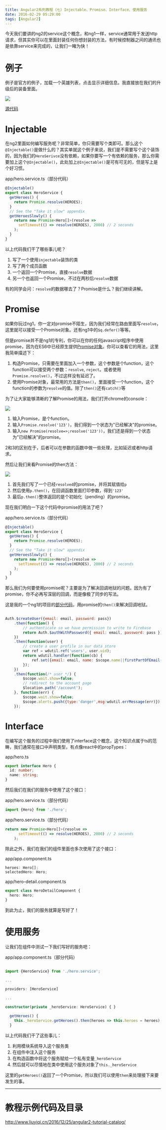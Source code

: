 ```yaml
---
title: Angular2系列教程（七）Injectable、Promise、Interface、使用服务
date: 2016-02-29 05:29:00
tags: [Angular2]
---
```


今天我们要讲的ng2的service这个概念，和ng1一样，service通常用于发送http请求，但其实你可以在里面封装任何你想封装的方法，有时候控制器之间的通讯也是依靠service来完成的，让我们一睹为快！

<!--more-->

# 例子

例子是官方的例子，加载一个英雄列表，点击显示详细信息。我直接放在我们的升级后的装备里面。

![](https://ws1.sinaimg.cn/large/83900b4egw1f9xnap2tp0j20700k8abd.jpg)

[源代码](https://github.com/lewis617/angular2-tutorial/tree/gh-pages/service)

# Injectable

在ng2里面如何编写服务呢？非常简单，你只需要写个类即可。那么这个`@Injectable()`是做什么的？其实单就这个例子来说，我们是不需要写个这个装饰的，因为我们的`HeroSerivce`没有依赖，如果你要写一个有依赖的服务，那么你需要加上这个`@Injectable()`，此处加上`@Injectable()`是可有可无的，但是写上是个好习惯。

app/hero.service.ts（部分代码）

```ts
@Injectable()
export class HeroService {
  getHeroes() {
    return Promise.resolve(HEROES);
  }
  // See the "Take it slow" appendix
  getHeroesSlowly() {
    return new Promise<Hero[]>(resolve =>
      setTimeout(() => resolve(HEROES), 2000) // 2 seconds
    );
  }
}
```

以上代码我们干了哪些事儿呢？

  1. 写了一个使用`injectable`装饰的类
  2. 写了两个成员函数
  3. 一个返回一个Promise，直接`resolve`数据
  4. 另一个也返回一个Promise，不过在两秒后`resolve`数据

有的同学会问：`resolve`的数据哪去了？Promise是什么？我们继续讲解。

# Promise

如果你玩过ng1，你一定对promise不陌生，因为我们经常在路由里面写`resolve`，这里就可以接受一个Promise对象。还有ng1中的`$q.defer()`等等。

但是promise并不是ng1的专利，你可以在你的任何javascript程序中使用promise，因为在ES6中已经原生提供[Promise对象](https://developer.mozilla.org/zh-CN/docs/Web/JavaScript/Reference/Global_Objects/Promise)。你可以查看它的用法，这里我简单描述下：

  1. 构造Promise，只需要在里面加入一个参数，这个参数是个function，这个function可以接受两个参数：`resolve`, `reject`。或者使用`Promise.resolve()`，不过这样没有延迟了。
  2. 使用Promise对象，最常用的方法是`then()`，里面接受一个function，这个function的参数为`resolve`的值。除了`then()`还有`catch()`等

为了让大家能够清晰的了解Promise的用法，我们打开chrome的console：

![](https://ws2.sinaimg.cn/large/83900b4egw1f9xnb0decnj20e103r3z7.jpg)

  1. 输入Promise，是个function。
  2. 输入`Promise.resolve('123')`，我们得到一个状态为"已经解决"的promise。
  3. 输入`new Promise(resolve=>;resolve('123'))`，我们还是得到一个状态为"已经解决"的promise。

2和3的区别在于，后者可以在参数的函数中做一些处理，比如延迟或者http请求。

然后让我们来看Promise的then方法：

![](https://ws2.sinaimg.cn/large/83900b4egw1f9xnb0lqagj20ec035gm5.jpg)

  1. 首先我们写了一个已经`resolved`的promise，并将其赋值给`p`
  2. 然后使用`p.then()`，在回调函数里面打印参数，得到`'123'`
  3. 最后`p.then()`整体返回的是个初始化（pending）的promise。

现在我们明白一下这个代码中promise的用法了吧？

app/hero.service.ts（部分代码）

```ts
@Injectable()
export class HeroService {
  getHeroes() {
    return Promise.resolve(HEROES);
  }
  // See the "Take it slow" appendix
  getHeroesSlowly() {
    return new Promise<Hero[]>(resolve =>
      setTimeout(() => resolve(HEROES), 2000) // 2 seconds
    );
  }
}
```
那么我们为何要使用promise呢？主要是为了解决回调地狱的问题。因为有了promise，你不必再写深层的回调，而是像极了同步的写法。

这是我的一个ng1的项目的[部分代码](https://github.com/lewis617/daily-task/blob/gh-pages/modules/login/ctrl.js)，用promise的`then()`来解决回调地狱。

```js    
    
Auth.$createUser({email: email, password: pass})
    .then(function() {
        // authenticate so we have permission to write to Firebase
        return Auth.$authWithPassword({ email: email, password: pass });
    })
    .then(function(user) {
        // create a user profile in our data store
        var ref = wdutil.ref('users', user.uid);
        return wdutil.handler(function(cb) {
            ref.set({email: email, name: $scope.name||firstPartOfEmail(email)}, cb);
        });
    })
    .then(function(/* user */) {
        $scope.wait.show=false;
        // redirect to the account page
        $location.path('/account');
    }, function(err) {
        $scope.wait.show=false;
        $scope.alerts.push({type:'danger',msg:wdutil.errMessage(err)});
    });
```

# Interface

在编写这个服务的过程中我们使用了interface这个概念，这个知识点属于ts的范畴，我们通常在接口中声明类型，有点像react中的propTypes：

app/hero.ts

```ts
export interface Hero {
  id: number;
  name: string;
}
```

然后我们在我们的服务中使用了这个接口：

app/hero.service.ts（部分代码）

```ts
import {Hero} from './hero';
```
app/hero.service.ts（部分代码）

```ts   
return new Promise<Hero[]>(resolve =>
      setTimeout(() => resolve(HEROES), 2000) // 2 seconds
    );
```
除此之外，我们在我们的组件里面也多次使用了这个接口：

app/app.component.ts

```ts
heroes: Hero[];
selectedHero: Hero;
```
app/hero-detail.component.ts

```ts
export class HeroDetailComponent {
  hero: Hero;
}
```

到此为止，我们的服务就算是写好了！

# 使用服务

让我们在组件中测试一下我们写好的服务吧：

app/app.component.ts（部分代码）

```ts
    
import {HeroService} from './hero.service';

...

providers: [HeroService]

...

constructor(private _heroService: HeroService) { }

  getHeroes() {
    this._heroService.getHeroes().then(heroes => this.heroes = heroes);
  }
```

以上代码我们干了这些事儿：

  1. 利用模块系统导入这个服务类
  2. 在组件中注入这个服务
  3. 在构造函数中将这个服务赋给一个私有变量`_heroService`
  4. 然后就可以尽情地在类中使用这个服务对象了`this._heroService`

这里的`getHeroes()`返回了一个Promise，所以我们可以使用`then`来处理接下来要发生的事。

* * *

# 教程示例代码及目录

http://www.liuyiqi.cn/2016/12/25/angular2-tutorial-catalog/


